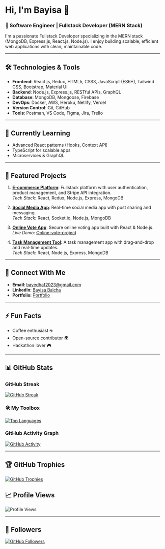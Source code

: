 # Hi, I'm Bayisa 👋

### 🚀 Software Engineer | Fullstack Developer (MERN Stack)

I'm a passionate Fullstack Developer specializing in the MERN stack (MongoDB, Express.js, React.js, Node.js). I enjoy building scalable, efficient web applications with clean, maintainable code.

---

## 🛠️ Technologies & Tools

- **Frontend**: React.js, Redux, HTML5, CSS3, JavaScript (ES6+), Tailwind CSS, Bootstrap, Material UI
- **Backend**: Node.js, Express.js, RESTful APIs, GraphQL
- **Database**: MongoDB, Mongoose, Firebase
- **DevOps**: Docker, AWS, Heroku, Netlify, Vercel
- **Version Control**: Git, GitHub
- **Tools**: Postman, VS Code, Figma, Jira, Trello

---

## 🌱 Currently Learning

- Advanced React patterns (Hooks, Context API)
- TypeScript for scalable apps
- Microservices & GraphQL

---

## 💼 Featured Projects

1. **[E-commerce Platform](https://github.com/bayedhaf/e-commerce)**: Fullstack platform with user authentication, product management, and Stripe API integration.  
   _Tech Stack_: React, Redux, Node.js, Express, MongoDB

2. **[Social Media App](https://github.com/bayedhaf/social-media)**: Real-time social media app with post sharing and messaging.  
   _Tech Stack_: React, Socket.io, Node.js, MongoDB

3. **[Online Vote App](https://github.com/bayedhaf/Online-vote-App)**: Secure online voting app built with React & Node.js.  
   _Live Demo_: [Online-vote-project](http://onlinovote.netlify.app)

4. **[Task Management Tool](https://github.com/bayedhaf/task-manager)**: A task management app with drag-and-drop and real-time updates.  
   _Tech Stack_: React, Node.js, Express, MongoDB

---

## 📧 Connect With Me

- **Email**: [bayedhaf2023@gmail.com](mailto:bayedhaf2023@gmail.com)
- **LinkedIn**: [Bayisa Balcha](https://et.linkedin.com/in/bayisa-balcha-52b12a334)
- **Portfolio**: [Portfolio](https://bayedhaf.github.io/web-dev-class-project/)

---

## ⚡ Fun Facts

- Coffee enthusiast ☕
- Open-source contributor 🌍
- Hackathon lover 🎮

---

## 📊 GitHub Stats

### GitHub Streak
[![GitHub Streak](https://git-readme-streak-stats.herokuapp.com/?user=bayedhaf&theme=dark)](https://git.io/streak-stats)

### 🛠️ My Toolbox

[![Top Languages](https://github-readme-stats.vercel.app/api/top-langs/?username=bayedhaf&layout=donut&langs_count=8&hide=html,css&theme=algolia)](https://github.com/bayedhaf)
### GitHub Activity Graph
[![GitHub Activity](https://github-readme-activity-graph.cyclic.app/graph?username=bayedhaf&theme=react&area=true&hide_border=true)](https://github.com/bayedhaf)

---

## 🏆 GitHub Trophies
[![GitHub Trophies](https://github-profile-trophy.vercel.app/?username=bayedhaf&theme=onedark&row=2&column=3)](https://github.com/bayedhaf)

## 📈 Profile Views
![Profile Views](https://komarev.com/ghpvc/?username=bayedhaf&color=blue&style=flat)

---

## 👥 Followers
[![GitHub Followers](https://img.shields.io/github/followers/bayedhaf?label=Follow&style=social)](https://github.com/bayedhaf)
